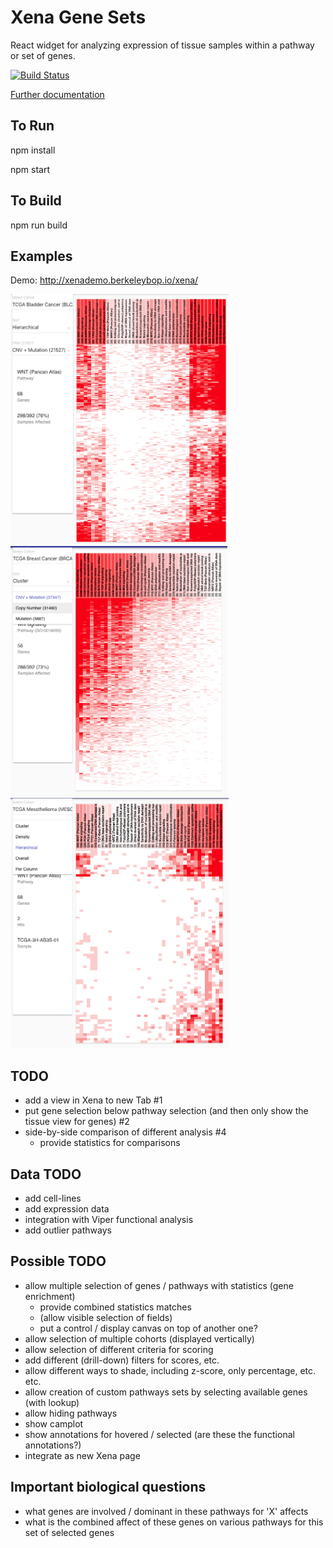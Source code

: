 # Xena Gene Sets

React widget for analyzing expression of tissue samples within a pathway or set of genes.


[![Build Status](https://travis-ci.org/ucscXena/XenaGoWidget.svg?branch=develop)](https://travis-ci.org/ucscXena/XenaGoWidget)

[Further documentation](docs/index.md)



## To Run

   npm install

   npm start

## To Build

   npm run build

## Examples

Demo: http://xenademo.berkeleybop.io/xena/

<a href="docs/images/bladder1.png">
  <img src="docs/images/bladder1.png" alt="Bladder example" height="400">
</a>

<a href="docs/images/brca1.png">
  <img src="docs/images/brca1.png" alt="BRCA example" height="400">
</a>

<a href="docs/images/meso1.png">
  <img src="docs/images/meso1.png" alt="Meso example" height="400">
</a>



## TODO

- add a view in Xena to new Tab #1
- put gene selection below pathway selection (and then only show the tissue view for genes) #2
- side-by-side comparison of different analysis #4 
   - provide statistics for comparisons

## Data TODO

- add cell-lines 
- add expression data 
- integration with Viper functional analysis 
- add outlier pathways 


## Possible TODO

- allow multiple selection of genes / pathways with statistics (gene enrichment)
   - provide combined statistics matches
   - (allow visible selection of fields)
   - put a control / display canvas on top of another one? 
- allow selection of multiple cohorts (displayed vertically)
- allow selection of different criteria for scoring 
- add different (drill-down) filters for scores, etc. 
- allow different ways to shade, including z-score, only percentage, etc. etc. 
- allow creation of custom pathways sets by selecting available genes (with lookup)
- allow hiding pathways
- show camplot
- show annotations for hovered / selected (are these the functional annotations?)
- integrate as new Xena page 





## Important biological questions

- what genes are involved / dominant in these pathways for 'X' affects 
- what is the combined affect of these genes on various pathways for this set of selected genes 

